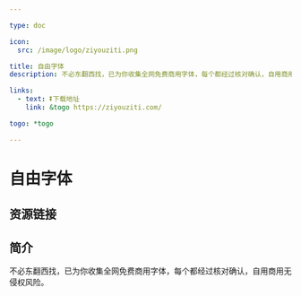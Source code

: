 ```yaml
---

type: doc

icon:
  src: /image/logo/ziyouziti.png

title: 自由字体
description: 不必东翻西找，已为你收集全网免费商用字体，每个都经过核对确认，自用商用无侵权风险。

links:
  - text: ⏬下载地址
    link: &togo https://ziyouziti.com/

togo: *togo

---
```


<ShowLogo />

# 自由字体

<ShowBreadcrumb />

## 资源链接

<ShowLinks />

## 简介

不必东翻西找，已为你收集全网免费商用字体，每个都经过核对确认，自用商用无侵权风险。

